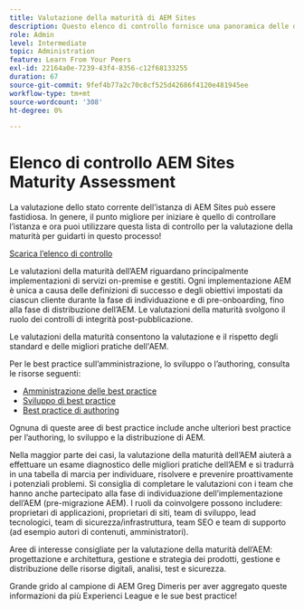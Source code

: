```yaml
---
title: Valutazione della maturità di AEM Sites
description: Questo elenco di controllo fornisce una panoramica delle domande chiave a cui tu e il tuo team dovreste rispondere durante la valutazione della maturità della tua istanza di AEM Sites
role: Admin
level: Intermediate
topic: Administration
feature: Learn From Your Peers
exl-id: 22164a0e-7239-43f4-8356-c12f68133255
duration: 67
source-git-commit: 9fef4b77a2c70c8cf525d42686f4120e481945ee
workflow-type: tm+mt
source-wordcount: '308'
ht-degree: 0%

---
```


# Elenco di controllo AEM Sites Maturity Assessment

La valutazione dello stato corrente dell’istanza di AEM Sites può essere fastidiosa. In genere, il punto migliore per iniziare è quello di controllare l’istanza e ora puoi utilizzare questa lista di controllo per la valutazione della maturità per guidarti in questo processo!

[Scarica l’elenco di controllo](assets/AEM-Sites-Maturity-Assessment.xlsx)

Le valutazioni della maturità dell’AEM riguardano principalmente implementazioni di servizi on-premise e gestiti. Ogni implementazione AEM è unica a causa delle definizioni di successo e degli obiettivi impostati da ciascun cliente durante la fase di individuazione e di pre-onboarding, fino alla fase di distribuzione dell’AEM. Le valutazioni della maturità svolgono il ruolo dei controlli di integrità post-pubblicazione.

Le valutazioni della maturità consentono la valutazione e il rispetto degli standard e delle migliori pratiche dell&#39;AEM.

Per le best practice sull’amministrazione, lo sviluppo o l’authoring, consulta le risorse seguenti:

* [Amministrazione delle best practice](https://experienceleague.adobe.com/docs/experience-manager-65/administering/bestpractices/administer-best-practices.html?lang=en)
* [Sviluppo di best practice](https://experienceleague.adobe.com/docs/experience-manager-65/developing/bestpractices/best-practices.html?lang=en)
* [Best practice di authoring](https://experienceleague.adobe.com/docs/experience-manager-65/authoring/authoring/best-practices.html?lang=en)

Ognuna di queste aree di best practice include anche ulteriori best practice per l’authoring, lo sviluppo e la distribuzione di AEM.

Nella maggior parte dei casi, la valutazione della maturità dell’AEM aiuterà a effettuare un esame diagnostico delle migliori pratiche dell’AEM e si tradurrà in una tabella di marcia per individuare, risolvere e prevenire proattivamente i potenziali problemi. Si consiglia di completare le valutazioni con i team che hanno anche partecipato alla fase di individuazione dell’implementazione dell’AEM (pre-migrazione AEM). I ruoli da coinvolgere possono includere: proprietari di applicazioni, proprietari di siti, team di sviluppo, lead tecnologici, team di sicurezza/infrastruttura, team SEO e team di supporto (ad esempio autori di contenuti, amministratori).

Aree di interesse consigliate per la valutazione della maturità dell’AEM: progettazione e architettura, gestione e strategia dei prodotti, gestione e distribuzione delle risorse digitali, analisi, test e sicurezza.

Grande grido al campione di AEM Greg Dimeris per aver aggregato queste informazioni da più Experienci League e le sue best practice!
